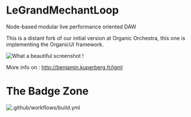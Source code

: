 # LeGrandMechantLoop
Node-based modular live performance oriented DAW

This is a distant fork of our initial version at Organic Orchestra, this one is implementing the OrganicUI framework.

![What a beautiful screenshot !](http://benjamin.kuperberg.fr/lgml/releases/lgml.png)


More info on : http://benjamin.kuperberg.fr/lgml

# The Badge Zone
![.github/workflows/build.yml](https://github.com/benkuper/LeGrandMechantLoop/workflows/.github/workflows/build.yml/badge.svg)
